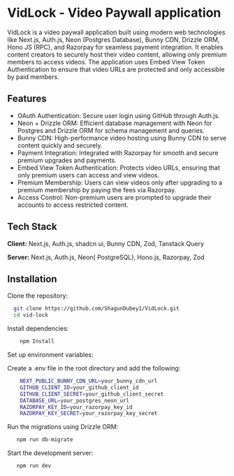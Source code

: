 
# VidLock - Video Paywall application

VidLock is a video paywall application built using modern web technologies like Next.js, Auth.js, Neon (Postgres Database), Bunny CDN, Drizzle ORM, Hono JS (RPC), and Razorpay for seamless payment integration. It enables content creators to securely host their video content, allowing only premium members to access videos. The application uses Embed View Token Authentication to ensure that video URLs are protected and only accessible by paid members.


## Features

- OAuth Authentication: Secure user login using GitHub through Auth.js.
- Neon + Drizzle ORM: Efficient database management with Neon for Postgres and Drizzle ORM for schema management and queries.
- Bunny CDN: High-performance video hosting using Bunny CDN to serve content quickly and securely.
- Payment Integration: Integrated with Razorpay for smooth and secure premium upgrades and payments.
- Embed View Token Authentication: Protects video URLs, ensuring that only premium users can access and view videos.
- Premium Membership: Users can view videos only after upgrading to a premium membership by paying the fees via Razorpay.
- Access Control: Non-premium users are prompted to upgrade their accounts to access restricted content.
## Tech Stack

**Client:** Next.js, Auth.js, shadcn ui, Bunny CDN, Zod, Tanstack Query

**Server:** Next.js, Auth.js, Neon( PostgreSQL), Hono.js, Razorpay, Zod



## Installation

Clone the repository:

```bash
  git clone https://github.com/ShagunDubey1/VidLock.git
  cd vid-lock
```
    
Install dependencies:

```bash
    npm Install
```

Set up environment variables:

Create a .env file in the root directory and add the following:

```bash
    NEXT_PUBLIC_BUNNY_CDN_URL=your_bunny_cdn_url
    GITHUB_CLIENT_ID=your_github_client_id
    GITHUB_CLIENT_SECRET=your_github_client_secret
    DATABASE_URL=your_postgres_neon_url
    RAZORPAY_KEY_ID=your_razorpay_key_id
    RAZORPAY_KEY_SECRET=your_razorpay_key_secret
```

Run the migrations using Drizzle ORM:

```bash
   npm run db-migrate
```

Start the development server:

```bash
   npm run dev
```
